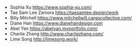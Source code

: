 <name> <portfolio link>
 * Sophia Xu <https://www.sophia-xu.com/>
 * Tae Sam Lee Zamora https://taesamlee.design/work
 *  Billy Mitchell  <https://www.mitchellwill.cargocollective.com/>
 * Diane Han <https://www.dianehandesign.com>
 * Abel Yan <https://abelyan.myportfolio.com/>
 * Charlie Zhang <http://www.charliezhang.com/>
 * Lime Song <http://limesong.work/>

